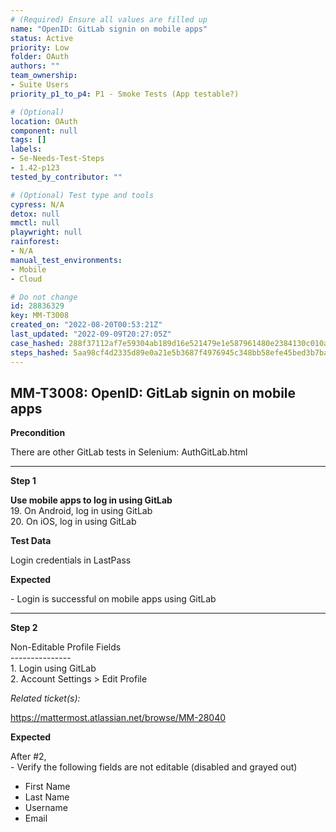 ```yaml
---
# (Required) Ensure all values are filled up
name: "OpenID: GitLab signin on mobile apps"
status: Active
priority: Low
folder: OAuth
authors: ""
team_ownership: 
- Suite Users
priority_p1_to_p4: P1 - Smoke Tests (App testable?)

# (Optional)
location: OAuth
component: null
tags: []
labels: 
- Se-Needs-Test-Steps
- 1.42-p123
tested_by_contributor: ""

# (Optional) Test type and tools
cypress: N/A
detox: null
mmctl: null
playwright: null
rainforest: 
- N/A
manual_test_environments: 
- Mobile
- Cloud

# Do not change
id: 28836329
key: MM-T3008
created_on: "2022-08-20T00:53:21Z"
last_updated: "2022-09-09T20:27:05Z"
case_hashed: 288f37112af7e59304ab189d16e521479e1e587961480e2384130c010a94410118f72603c99e1fd64ba231dbfb0e9111
steps_hashed: 5aa98cf4d2335d89e0a21e5b3687f4976945c348bb58efe45bed3b7ba1d6166046d1a71bb34d10eedb5ed9bc1a705faf
---
```


<!-- (Auto-generated) Based on frontmatter's "key" and "name" -->

## MM-T3008: OpenID: GitLab signin on mobile apps

**Precondition**

There are other GitLab tests in Selenium: AuthGitLab.html

---

**Step 1**

**Use mobile apps to log in using GitLab**\
19\. On Android, log in using GitLab\
20\. On iOS, log in using GitLab

**Test Data**

Login credentials in LastPass

**Expected**

\- Login is successful on mobile apps using GitLab

---

**Step 2**

Non-Editable Profile Fields\
\---------------\
1\. Login using GitLab\
2\. Account Settings > Edit Profile

_Related ticket(s):_

<https://mattermost.atlassian.net/browse/MM-28040>

**Expected**

After #2,\
\- Verify the following fields are not editable (disabled and grayed out)

- First Name
- Last Name
- Username
- Email
